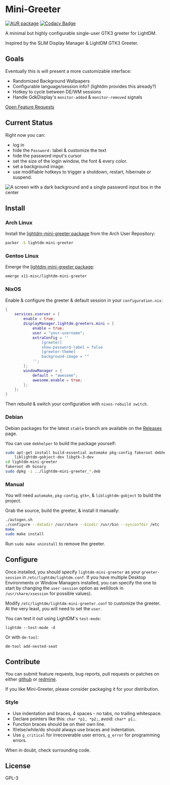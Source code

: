 # Mini-Greeter

[![AUR package](https://repology.org/badge/version-for-repo/aur/lightdm-mini-greeter.svg)](https://aur.archlinux.org/packages/lightdm-mini-greeter) [![Codacy Badge](https://api.codacy.com/project/badge/Grade/a1c58074072542be8ea60d1bf14863fc)](https://www.codacy.com/app/pavan-rikhi-agit/lightdm-mini-greeter?utm_source=github.com&amp;utm_medium=referral&amp;utm_content=prikhi/lightdm-mini-greeter&amp;utm_campaign=Badge_Grade)

A minimal but highly configurable single-user GTK3 greeter for LightDM.

Inspired by the SLiM Display Manager & LightDM GTK3 Greeter.


## Goals

Eventually this is will present a more customizable interface:

* Randomized Background Wallpapers
* Configurable language/session info? (lightdm provides this already?)
* Hotkey to cycle between DE/WM sessions
* Handle GdkDisplay's `monitor-added` & `monitor-removed` signals

[Open Feature Requests](http://bugs.sleepanarchy.com/projects/mini-greeter/issues/)


## Current Status

Right now you can:

* log in
* hide the `Password:` label & customize the text
* hide the password input's cursor
* set the size of the login window, the font & every color.
* set a background image.
* use modifiable hotkeys to trigger a shutdown, restart, hibernate or suspend.

![A screen with a dark background and a single password input box in the center](http://bugs.sleepanarchy.com/projects/mini-greeter/repository/revisions/master/entry/screenshot.png "Mini Greeter Screenshot")


## Install

### Arch Linux

Install the [lightdm-mini-greeter package][aur-package] from the Arch User
Repository:

```sh
packer -S lightdm-mini-greeter
```

### Gentoo Linux

Emerge the [lightdm-mini-greeter package](gentoo-package):

```sh
emerge x11-misc/lightdm-mini-greeter
```

### NixOS

Enable & configure the greeter & default session in your `configuration.nix`:

```nix
{
    services.xserver = {
        enable = true;
        displayManager.lightdm.greeters.mini = {
            enable = true;
            user = "your-username";
            extraConfig = ''
                [greeter]
                show-password-label = false
                [greeter-theme]
                background-image = ""
            '';
        };
        windowManager = {
            default = "awesome";
            awesome.enable = true;
        };
    };
}
```

Then rebuild & switch your configuration with `nixos-rebuild switch`.

### Debian

Debian packages for the latest `stable` branch are available on the
[Releases][releases] page.

You can use `debhelper` to build the package yourself:

```sh
sudo apt-get install build-essential automake pkg-config fakeroot debhelper \
    liblightdm-gobject-dev libgtk-3-dev
cd lightdm-mini-greeter
fakeroot dh binary
sudo dpkg -i ../lightdm-mini-greeter_*.deb
```

### Manual

You will need `automake`, `pkg-config`, `gtk+`, & `liblightdm-gobject` to build
the project.

Grab the source, build the greeter, & install it manually:

```sh
./autogen.sh
./configure --datadir /usr/share --bindir /usr/bin --sysconfdir /etc
make
sudo make install
```

Run `sudo make uninstall` to remove the greeter.


## Configure

Once installed, you should specify `lightdm-mini-greeter` as your
`greeter-session` in `/etc/lightdm/lightdm.conf`. If you have multiple Desktop
Environments or Window Managers installed, you can specify the one to start by
changing the `user-session` option as well(look in `/usr/share/xsession` for
possible values).

Modify `/etc/lightdm/lightdm-mini-greeter.conf` to customize the greeter. At
the very least, you will need to set the `user`.

You can test it out using LightDM's `test-mode`:

    lightdm --test-mode -d

Or with `dm-tool`:

    dm-tool add-nested-seat


## Contribute

You can submit feature requests, bug reports, pull requests or patches on
either [github](http://github.com/prikhi/lightdm-mini-greeter) or
[redmine](http://bugs.sleepanarchy.com/projects/mini-greeter/).

If you like Mini-Greeter, please consider packaging it for your distribution.


### Style

* Use indentation and braces, 4 spaces - no tabs, no trailing whitespace.
* Declare pointers like this: `char *p1, *p2;`, avoid: `char* p1;`.
* Function braces should be on their own line.
* If/else/while/do should always use braces and indentation.
* Use `g_critical` for irrecoverable user errors, `g_error` for programming
  errors.

When in doubt, check surrounding code.


## License

GPL-3


[aur-package]: https://aur.archlinux.org/packages/lightdm-mini-greeter/
[gentoo-package]: https://packages.gentoo.org/packages/x11-misc/lightdm-mini-greeter
[releases]: https://github.com/prikhi/lightdm-mini-greeter/releases
